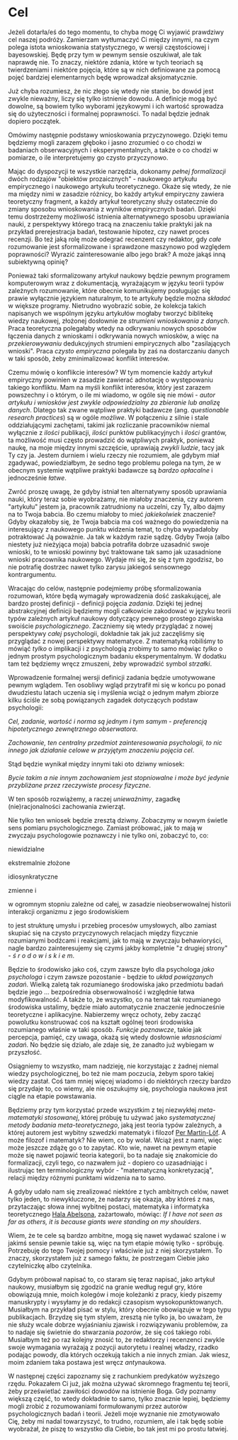 # Cel

Jeżeli dotarła/eś do tego momentu, to chyba mogę Ci wyjawić prawdziwy cel naszej podróży. Zamierzam
wytłumaczyć Ci między innymi, na czym polega istota wnioskowania statystycznego, w wersji
częstościowej i bayesowskiej. Będę przy tym w pewnym sensie oszukiwał, ale tak naprawdę nie. To
znaczy, niektóre zdania, które w tych teoriach są twierdzeniami i niektóre pojęcia, które są w nich
definiowane za pomocą pojęć bardziej elementarnych będę wprowadzał aksjomatycznie.

Już chyba rozumiesz, że nic złego się wtedy nie stanie, bo dowód jest zwykle nieważny, liczy się
tylko istnienie dowodu. A definicje mogą być dowolne, są bowiem tylko wyborami językowymi i ich
wartość sprowadza się do użyteczności i formalnej poprawności. To nadal będzie jednak dopiero
początek.

Omówimy następnie podstawy wnioskowania przyczynowego. Dzięki temu będziemy mogli zarazem głęboko i
jasno zrozumieć o co chodzi w badaniach obserwacyjnych i eksperymentalnych, a także o co chodzi w
pomiarze, o ile interpretujemy go czysto przyczynowo.

Mając do dyspozycji te wszystkie narzędzia, dokonamy *pełnej formalizacji* dwóch rodzajów "obiektów
prozaicznych" - naukowego artykułu empirycznego i naukowego artykułu teoretycznego. Okaże się wtedy,
że nie ma między nimi w zasadzie różnicy, bo każdy artykuł empiryczny zawiera teoretyczny fragment,
a każdy artykuł teoretyczny służy ostatecznie do zmiany sposobu wnioskowania z wyników empirycznych
badań. Dzięki temu dostrzeżemy możliwość istnienia alternatywnego sposobu uprawiania nauki, z
perspektywy którego tracą na znaczeniu takie praktyki jak na przykład prerejestracja badań,
testowanie hipotez, czy nawet proces recenzji. Bo też jaką rolę może odegrać recenzent czy redaktor,
gdy *całe* rozumowanie jest sformalizowane i sprawdzone maszynowo pod względem poprawności? Wyrazić
zainteresowanie albo jego brak? A może jakąś inną subiektywną opinię?

Ponieważ taki sformalizowany artykuł naukowy będzie pewnym programem komputerowym wraz z
dokumentacją, wyrażającym w języku teorii typów zależnych rozumowanie, które obecnie komunikujemy
posługując się prawie wyłącznie językiem naturalnym, to te artykuły będzie można *składać* w większe
programy. Nietrudno wyobrazić sobie, że kolekcja takich napisanych we wspólnym języku artykułów
mogłaby tworzyć biblitekę wiedzy naukowej, złożonej dosłownie ze *strumieni wnioskowania z
danych*. Praca teoretyczna polegałaby wtedy na odkrywaniu nowych sposobów łączenia danych z
wnioskami i odkrywania nowych wniosków, a więc na *przekierowywaniu* dedukcyjnych strumieni
empirycznych albo "zasilających wnioski". Praca *czysto empiryczna* polegała by zaś na dostarczaniu
danych w taki sposób, żeby zminimalizować konflikt interesów.

Czemu mówię o konflikcie interesów? W tym momencie każdy artykuł empiryczny powinien w zasadzie
zawierać adnotację o występowaniu takiego konfliktu. Mam na myśli konflikt interesów, który jest
zarazem powszechny i o którym, o ile mi wiadomo, w ogóle się nie mówi - *autor artykułu i wniosków
jest zwykle odpowiedzialny za zbieranie lub analizę danych*. Dlatego tak zwane wątpliwe praktyki
badawcze (ang. *questionable research practices*) są w ogóle *możliwe*. W połączeniu z silnie i
stale oddziałującymi zachętami, takimi jak rozliczanie pracowników niemal wyłącznie z *ilości*
publikacji, *ilości* punktów publikacyjnych i *ilości* grantów, ta możliwość musi często prowadzić
do wątpliwych praktyk, ponieważ naukę, na moje między innymi szczęście, uprawiają *zwykli ludzie*,
tacy jak Ty czy ja. Jestem durniem i wielu rzeczy nie rozumiem, ale gdybym miał zgadywać,
powiedziałbym, że sedno tego problemu polega na tym, że w obecnym systemie wątpliwe praktyki
badawcze są *bardzo opłacalne* i jednocześnie *łatwe*.

Zwróć proszę uwagę, że gdyby istniał ten alternatywny sposób uprawiania nauki, który teraz sobie
wyobrażamy, nie miałoby znaczenia, czy autorem "artykułu" jestem ja, pracownik zatrudniony na
uczelni, czy Ty, albo dajmy na to Twoja babcia. Bo czemu miałoby to mieć *jakiekolwiek* znaczenie?
Gdyby okazałoby się, że Twoja babcia ma coś ważnego do powiedzenia na interesujący z naukowego
punktu widzenia temat, to chyba wypadałoby potraktować Ją poważnie. Ja tak w każdym razie
sądzę. Gdyby Twoja (albo niestety już nieżyjąca moja) babcia potrafiła dobrze uzasadnić swoje
wnioski, to te wnioski powinny być traktowane tak samo jak uzasadnione wnioski pracownika
naukowego. Wydaje mi się, że się z tym zgodzisz, bo nie potrafię dostrzec nawet tylko zarysu
jakiegoś sensownego kontrargumentu.

Wracając do celów, następnie podejmiemy próbę sformalizowania rozumowań, które będą wymagały
wprowadzenia dość zaskakującej, ale bardzo prostej definicji - definicji pojęcia *zadania*. Dzięki
tej jednej abstrakcyjnej definicji będziemy mogli całkowicie zakodować w języku teorii typów
zależnych artykuł naukowy dotyczący pewnego prostego zjawiska swoiście *psychologicznego*. Zaczniemy
się wtedy przyglądać z nowej perspektywy *całej* psychologii, dokładnie tak jak już zaczęliśmy się
przyglądać z nowej perspektywy matematyce. Z matematyką robiliśmy to mówiąć *tylko* o implikacji i z
psychologią zrobimy to samo mówiąc *tylko* o jednym prostym psychologicznym badaniu
eksperymentalnym. W dodatku tam też będziemy wręcz zmuszeni, żeby wprowadzić symbol *strzałki*.

Wprowadzenie formalnej wersji definicji zadania będzie umotywowane pewnym wglądem. Ten osobliwy
wgląd przytrafił mi się w końcu po ponad dwudziestu latach uczenia się i myślenia wciąż o jednym
małym zbiorze kilku ściśle ze sobą powiązanych zagadek dotyczących podstaw psychologii:

*Cel, zadanie, wartość i norma są jednym i tym samym - preferencją hipotetycznego zewnętrznego
obserwatora*.

*Zachowanie, ten centralny przedmiot zainteresowania psychologii, to nic innego jak działanie celowe
w przyjętym znaczeniu pojęcia cel*.

Stąd będzie wynikał między innymi taki oto dziwny wniosek:

*Bycie takim a nie innym zachowaniem jest stopniowalne i może być jedynie przybliżane przez
rzeczywiste procesy fizyczne*.

W ten sposób rozwiążemy, a raczej *unieważnimy*, zagadkę (nie)racjonalności zachowania zwierząt.

Nie tylko ten wniosek będzie zresztą dziwny. Zobaczymy w nowym świetle sens pomiaru
psychologicznego. Zamiast próbować, jak to mają w zwyczaju psychologowie poznawczy i nie tylko oni,
zobaczyć to, co:

niewidzialne

ekstremalnie złożone

idiosynkratyczne

zmienne i 

w ogromnym stopniu zależne od całej, w zasadzie nieobserwowalnej historii interakcji organizmu z
jego środowiskiem

to jest strukturę umysłu i przebieg procesów umysłowych, albo zamiast skupiać się na czysto
przyczynowych relacjach między fizycznie rozumianymi bodźcami i reakcjami, jak to mają w zwyczaju
behawioryści, nagle bardzo zainteresujemy się czymś jakby kompletnie "z drugiej strony" - *ś r o d o
w i s k i e m*.

Będzie to środowisko jako coś, czym zawsze było dla psychologa *jako psychologa* i czym zawsze
pozostanie - będzie to *układ powiązanych zadań*. Wielką zaletą tak rozumianego środowiska jako
przedmiotu badań będzie jego ... bezpośrednia obserwowalność i względnie łatwa modyfikowalność. A
także to, że wszystko, co na temat tak rozumianego środowiska ustalimy, będzie miało automatycznie
znaczenie jednocześnie teoretyczne i aplikacyjne. Nabierzemy wręcz ochoty, żeby zacząć powolutku
konstruować coś na kształt ogólnej teori środowiska rozumianego właśnie w taki sposób. *Funkcje
poznawcze*, takie jak percepcja, pamięć, czy uwaga, okażą się wtedy dosłownie *własnościami
zadań*. No będzie się działo, ale zdaje się, że zanadto już wybiegam w przyszłość.

Osiągniemy to wszystko, mam nadzieję, nie korzystając z żadnej niemal wiedzy psychologicznej, bo też
nie mam poczucia, żebym sporo takiej wiedzy zastał. Coś tam mniej więcej wiadomo i do niektórych
rzeczy bardzo się przydaje to, co wiemy, ale nie oszukujmy się, psychologia naukowa jest ciągle na
etapie powstawania.

Będziemy przy tym korzystać przede wszystkim z tej niezwykłej *meta-matematyki stosowanej*, której
próbuję tu używać jako *systematycznej metody badania meta-teoretycznego*, jaką jest teoria typów
zależnych, a której autorem jest wybitny szwedzki matematyk i filozof [Per
Martin-Löf](https://en.wikipedia.org/wiki/Per_Martin-L%C3%B6f). A może filozof i matematyk? Nie
wiem, co by wolał. Wciąż jest z nami, więc może jeszcze zdążę go o to zapytać. Kto wie, nawet na
pewnym etapie może się nawet pojawić teoria kategorii, bo ta nadaje się znakomicie do formalizacji,
czyli tego, co nazwałem już - dopiero co uzasadniając i ilustrując ten terminologiczny wybór -
"matematyczną konkretyzacją", relacji między różnymi punktami widzenia na to samo.

A gdyby udało nam się zrealizować niektóre z tych ambitnych celów, nawet tylko jeden, to
niewykluczone, że nadarzy się okazja, aby któreś z nas, przytaczając słowa innej wybitnej postaci,
matematyka i informatyka teoretycznego [Hala Abelsona](https://www.youtube.com/watch?v=2Op3QLzMgSY),
zażartowało, mówiąc: *If I have not seen as far as others, it is because giants were standing on my
shoulders*.

Wiem, że te cele są bardzo ambitne, mogą się nawet wydawać szalone i w jakimś sensie pewnie takie
są, więc na tym etapie mówię tylko - spróbuję. Potrzebuję do tego Twojej pomocy i właściwie już z
niej skorzystałem. To znaczy, skorzystałem już z samego faktu, że postrzegam Ciebie jako
czytelniczkę albo czytelnika.

Gdybym próbował napisać to, co staram się teraz napisać, jako artykuł naukowy, musiałbym się zgodzić
na granie według reguł gry, które obowiązują mnie, moich kolegów i moje koleżanki z pracy, kiedy
piszemy manuskrypty i wysyłamy je do redakcji czasopism wysokopunktowanych. Musiałbym na przykład
pisać w stylu, który obecnie obowiązuje w tego typu publikacjach. Brzydzę się tym stylem, zresztą
nie tylko ja, bo uważam, że nie służy wcale dobrze wyjaśnianiu zjawisk i rozwiązywaniu problemów, za
to nadaje się świetnie do stwarzania *pozorów*, że się coś takiego robi. Musiałbym też po raz
kolejny znosić to, że redaktorzy i recenzenci zwykle swoje wymagania wyrażają z pozycji autorytetu i
realnej władzy, rzadko podając powody, dla których oczekują takich a nie innych zmian. Jak wiesz,
moim zdaniem taka postawa jest wręcz *anty*naukowa.

W następnej części zapoznamy się z rachunkiem predykatów wyższego rzędu. Pokazałem Ci już, jak można
używać skromnego fragmentu tej teorii, żeby prześwietlać zawiłości dowodów na istnienie Boga. Gdy
poznamy większą część, to wtedy dokładnie to samo, tylko znacznie lepiej, będziemy mogli zrobić z
rozumowaniami formułowanymi przez autorów psychologicznych badań i teorii. Jeżeli moje wyznanie nie
zmotywowało Cię, żeby mi nadal towarzyszyć, to trudno, rozumiem, ale i tak będę sobie wyobrażał, że
piszę to wszystko dla Ciebie, bo tak jest mi po prostu łatwiej.
